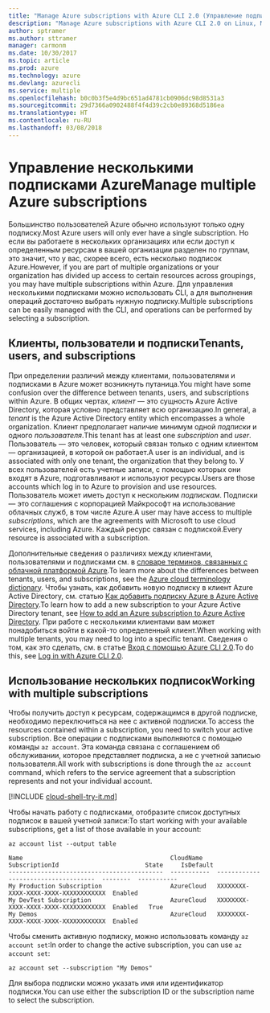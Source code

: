 ```yaml
---
title: "Manage Azure subscriptions with Azure CLI 2.0 (Управление подписками Azure с помощью Azure CLI 2.0)"
description: "Manage Azure subscriptions with Azure CLI 2.0 on Linux, Mac, or Windows (Управление подписками Azure с помощью Azure CLI 2.0 на платформах Windows, Mac или Linux)."
author: sptramer
ms.author: sttramer
manager: carmonm
ms.date: 10/30/2017
ms.topic: article
ms.prod: azure
ms.technology: azure
ms.devlang: azurecli
ms.service: multiple
ms.openlocfilehash: b0c0b3f5e4d9bc651ad4781cb0906dc98d8531a3
ms.sourcegitcommit: 29d7366a0902488f4f4d39c2cb0e89368d5186ea
ms.translationtype: HT
ms.contentlocale: ru-RU
ms.lasthandoff: 03/08/2018
---
```

# <a name="manage-multiple-azure-subscriptions"></a><span data-ttu-id="3ac03-103">Управление несколькими подписками Azure</span><span class="sxs-lookup"><span data-stu-id="3ac03-103">Manage multiple Azure subscriptions</span></span>

<span data-ttu-id="3ac03-104">Большинство пользователей Azure обычно используют только одну подписку.</span><span class="sxs-lookup"><span data-stu-id="3ac03-104">Most Azure users will only ever have a single subscription.</span></span> <span data-ttu-id="3ac03-105">Но если вы работаете в нескольких организациях или если доступ к определенным ресурсам в вашей организации разделен по группам, это значит, что у вас, скорее всего, есть несколько подписок Azure.</span><span class="sxs-lookup"><span data-stu-id="3ac03-105">However, if you are part of multiple organizations or your organization has divided up access to certain resources across groupings, you may have multiple subscriptions within Azure.</span></span> <span data-ttu-id="3ac03-106">Для управления несколькими подписками можно использовать CLI, а для выполнения операций достаточно выбрать нужную подписку.</span><span class="sxs-lookup"><span data-stu-id="3ac03-106">Multiple subscriptions can be easily managed with the CLI, and operations can be performed by selecting a subscription.</span></span>

## <a name="tenants-users-and-subscriptions"></a><span data-ttu-id="3ac03-107">Клиенты, пользователи и подписки</span><span class="sxs-lookup"><span data-stu-id="3ac03-107">Tenants, users, and subscriptions</span></span>

<span data-ttu-id="3ac03-108">При определении различий между клиентами, пользователями и подписками в Azure может возникнуть путаница.</span><span class="sxs-lookup"><span data-stu-id="3ac03-108">You might have some confusion over the difference between tenants, users, and subscriptions within Azure.</span></span> <span data-ttu-id="3ac03-109">В общих чертах, _клиент_ — это сущность Azure Active Directory, которая условно представляет всю организацию.</span><span class="sxs-lookup"><span data-stu-id="3ac03-109">In general, a _tenant_ is the Azure Active Directory entity which encompasses a whole organization.</span></span> <span data-ttu-id="3ac03-110">Клиент предполагает наличие минимум одной _подписки_ и одного _пользователя_.</span><span class="sxs-lookup"><span data-stu-id="3ac03-110">This tenant has at least one _subscription_ and _user_.</span></span> <span data-ttu-id="3ac03-111">Пользователь — это человек, который связан только с одним клиентом — организацией, в которой он работает.</span><span class="sxs-lookup"><span data-stu-id="3ac03-111">A user is an individual, and is associated with only one tenant, the organization that they belong to.</span></span> <span data-ttu-id="3ac03-112">У всех пользователей есть учетные записи, с помощью которых они входят в Azure, подготавливают и используют ресурсы.</span><span class="sxs-lookup"><span data-stu-id="3ac03-112">Users are those accounts which log in to Azure to provision and use resources.</span></span> <span data-ttu-id="3ac03-113">Пользователь может иметь доступ к нескольким _подпискам_. Подписки — это соглашения с корпорацией Майкрософт на использование облачных служб, в том числе Azure.</span><span class="sxs-lookup"><span data-stu-id="3ac03-113">A user may have access to multiple _subscriptions_, which are the agreements with Microsoft to use cloud services, including Azure.</span></span> <span data-ttu-id="3ac03-114">Каждый ресурс связан с подпиской.</span><span class="sxs-lookup"><span data-stu-id="3ac03-114">Every resource is associated with a subscription.</span></span>

<span data-ttu-id="3ac03-115">Дополнительные сведения о различиях между клиентами, пользователями и подписками см. в [словаре терминов, связанных с облачной платформой Azure](/azure/azure-glossary-cloud-terminology).</span><span class="sxs-lookup"><span data-stu-id="3ac03-115">To learn more about the differences between tenants, users, and subscriptions, see the [Azure cloud terminology dictionary](/azure/azure-glossary-cloud-terminology).</span></span>
<span data-ttu-id="3ac03-116">Чтобы узнать, как добавить новую подписку в клиент Azure Active Directory, см. статью [Как добавить подписку Azure в Azure Active Directory](/azure/active-directory/active-directory-how-subscriptions-associated-directory).</span><span class="sxs-lookup"><span data-stu-id="3ac03-116">To learn how to add a new subscription to your Azure Active Directory tenant, see [How to add an Azure subscription to Azure Active Directory](/azure/active-directory/active-directory-how-subscriptions-associated-directory).</span></span>
<span data-ttu-id="3ac03-117">При работе с несколькими клиентами вам может понадобиться войти в какой-то определенный клиент.</span><span class="sxs-lookup"><span data-stu-id="3ac03-117">When working with multiple tenants, you may need to log into a specific tenant.</span></span> <span data-ttu-id="3ac03-118">Сведения о том, как это сделать, см. в статье [Вход с помощью Azure CLI 2.0](/cli/azure/authenticate-azure-cli).</span><span class="sxs-lookup"><span data-stu-id="3ac03-118">To do this, see [Log in with Azure CLI 2.0](/cli/azure/authenticate-azure-cli).</span></span>

## <a name="working-with-multiple-subscriptions"></a><span data-ttu-id="3ac03-119">Использование нескольких подписок</span><span class="sxs-lookup"><span data-stu-id="3ac03-119">Working with multiple subscriptions</span></span>

<span data-ttu-id="3ac03-120">Чтобы получить доступ к ресурсам, содержащимся в другой подписке, необходимо переключиться на нее с активной подписки.</span><span class="sxs-lookup"><span data-stu-id="3ac03-120">To access the resources contained within a subscription, you need to switch your active subscription.</span></span> <span data-ttu-id="3ac03-121">Все операции с подписками выполняются с помощью команды `az account`. Эта команда связана с соглашением об обслуживании, которое представляет подписка, а не с учетной записью пользователя.</span><span class="sxs-lookup"><span data-stu-id="3ac03-121">All work with subscriptions is done through the `az account` command, which refers to the service agreement that a subscription represents and not your individual account.</span></span>

[!INCLUDE [cloud-shell-try-it.md](includes/cloud-shell-try-it.md)]

<span data-ttu-id="3ac03-122">Чтобы начать работу с подписками, отобразите список доступных подписок в вашей учетной записи:</span><span class="sxs-lookup"><span data-stu-id="3ac03-122">To start working with your available subscriptions, get a list of those available in your account:</span></span>

```azurecli-interactive
az account list --output table
```

```Output
Name                                         CloudName    SubscriptionId                        State     IsDefault
-------------------------------------------  -----------  ------------------------------------  --------  -----------
My Production Subscription                   AzureCloud   XXXXXXXX-XXXX-XXXX-XXXX-XXXXXXXXXXXX  Enabled
My DevTest Subscription                      AzureCloud   XXXXXXXX-XXXX-XXXX-XXXX-XXXXXXXXXXXX  Enabled   True
My Demos                                     AzureCloud   XXXXXXXX-XXXX-XXXX-XXXX-XXXXXXXXXXXX  Enabled
```

<span data-ttu-id="3ac03-123">Чтобы сменить активную подписку, можно использовать команду `az account set`:</span><span class="sxs-lookup"><span data-stu-id="3ac03-123">In order to change the active subscription, you can use `az account set`:</span></span>

```azurecli-interactive
az account set --subscription "My Demos"
```

<span data-ttu-id="3ac03-124">Для выбора подписки можно указать имя или идентификатор подписки.</span><span class="sxs-lookup"><span data-stu-id="3ac03-124">You can use either the subscription ID or the subscription name to select the subscription.</span></span>
